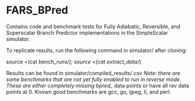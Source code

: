 # FARS_BPred
Contains code and benchmark tests for Fully Adiabatic, Reversible, and Superscalar Branch Predictor implementations in the SimpleScalar simulator.

To replicate results, run the following command in simulator/ after cloning:

  source <(cat bench_runs/*); source <(cat extract_data/*)

Results can be found in simulator/compiled_results/*.csv
Note: there are some benchmarks that are not yet fully enabled to run in reverse mode. These are either completely missing bpred_* data points or have all rev data points at 0. 
Known good benchmarks are gcc, go, ijpeg, li, and perl.
